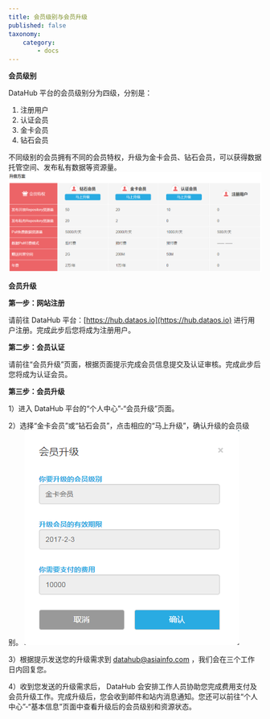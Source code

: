 ```yaml
---
title: 会员级别与会员升级
published: false
taxonomy:
    category:
        - docs
---
```


**会员级别**

DataHub 平台的会员级别分为四级，分别是：
1. 注册用户
2. 认证会员
3. 金卡会员
4. 钻石会员

不同级别的会员拥有不同的会员特权，升级为金卡会员、钻石会员，可以获得数据托管空间、发布私有数据等资源量。
![](member.png)


**会员升级**

**第一步：网站注册**

请前往 DataHub 平台：[https://hub.dataos.io](https://hub.dataos.io) 进行用户注册。完成此步后您将成为注册用户。

**第二步：会员认证**

请前往“会员升级”页面，根据页面提示完成会员信息提交及认证审核。完成此步后您将成为认证会员。

**第三步：会员升级**

1）进入 DataHub 平台的“个人中心”-“会员升级”页面。

2）选择“金卡会员”或“钻石会员”，点击相应的“马上升级”，确认升级的会员级别。
![](gold_member.png)

3）根据提示发送您的升级需求到 datahub@asiainfo.com ，我们会在三个工作日内回复您。

4）收到您发送的升级需求后， DataHub 会安排工作人员协助您完成费用支付及会员升级工作。完成升级后，您会收到邮件和站内消息通知。您还可以前往“个人中心”-“基本信息”页面中查看升级后的会员级别和资源状态。
